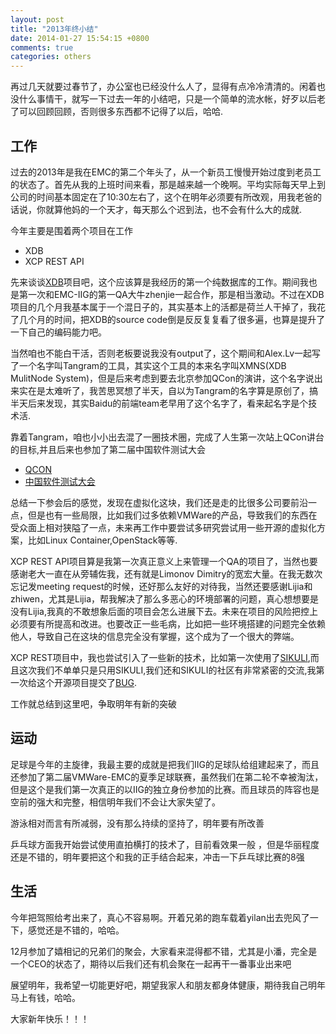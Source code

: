 ```yaml
---
layout: post
title: "2013年终小结"
date: 2014-01-27 15:54:15 +0800
comments: true
categories: others
---
```


再过几天就要过春节了，办公室也已经没什么人了，显得有点冷冷清清的。闲着也没什么事情干，就写一下过去一年的小结吧，只是一个简单的流水帐，好歹以后老了可以回顾回顾，否则很多东西都不记得了以后，哈哈.

<!-- more -->
工作
----

过去的2013年是我在EMC的第二个年头了，从一个新员工慢慢开始过度到老员工的状态了。首先从我的上班时间来看，那是越来越一个晚啊。平均实际每天早上到公司的时间基本固定在了10:30左右了，这个在明年必须要有所改观，用我老爸的话说，你就算他妈的一个天才，每天那么个迟到法，也不会有什么大的成就.

今年主要是围着两个项目在工作
* XDB
* XCP REST API

先来谈谈[XDB](http://india.emc.com/products/detail/software2/documentum-xdb.htm)项目吧，这个应该算是我经历的第一个纯数据库的工作。期间我也是第一次和EMC-IIG的第一QA大牛zhenjie一起合作，那是相当激动。不过在XDB项目的几个月我基本属于一个混日子的，其实基本上的活都是荷兰人干掉了，我花了几个月的时间，把XDB的source code倒是反反复复看了很多遍，也算是提升了一下自己的编码能力吧。

当然咱也不能白干活，否则老板要说我没有output了，这个期间和Alex.Lv一起写了一个名字叫Tangram的工具，其实这个工具的本来名字叫XMNS(XDB MulitNode System)，但是后来考虑到要去北京参加QCon的演讲，这个名字说出来实在是太难听了，我苦思冥想了半天，自以为Tangram的名字算是原创了，搞半天后来发现，其实Baidu的前端team老早用了这个名字了，看来起名字是个技术活.

靠着Tangram，咱也小小出去混了一圈技术圈，完成了人生第一次站上QCon讲台的目标,并且后来也参加了第二届中国软件测试大会

* [QCON](http://www.infoq.com/cn/presentations/automated-test-environment-deploy-based-on-virtualization-technology)
* [中国软件测试大会](http://www.chinatest-conf.com/YjjbInfo.php?id=92)

总结一下参会后的感觉，发现在虚拟化这块，我们还是走的比很多公司要前沿一点，但是也有一些局限，比如我们过多依赖VMWare的产品，导致我们的东西在受众面上相对狭隘了一点，未来再工作中要尝试多研究尝试用一些开源的虚拟化方案，比如Linux Container,OpenStack等等.

XCP REST API项目算是我第一次真正意义上来管理一个QA的项目了，当然也要感谢老大一直在从旁辅佐我，还有就是Limonov Dimitry的宽宏大量。在我无数次忘记发meeting request的时候，还好那么友好的对待我，当然还要感谢Lijia和zhiwen，尤其是Lijia，帮我解决了那么多恶心的环境部署的问题，真心想想要是没有Lijia,我真的不敢想象后面的项目会怎么进展下去。未来在项目的风险把控上必须要有所提高和改进。也要改正一些毛病，比如把一些环境搭建的问题完全依赖他人，导致自己在这块的信息完全没有掌握，这个成为了一个很大的弊端。

XCP REST项目中，我也尝试引入了一些新的技术，比如第一次使用了[SIKULI](http://www.sikuli.org),而且这次我们不单单只是只用SIKULI,我们还和SIKULI的社区有非常紧密的交流,我第一次给这个开源项目提交了[BUG](https://bugs.launchpad.net/sikuli/+bug/1224481).

工作就总结到这里吧，争取明年有新的突破

运动
----

足球是今年的主旋律，我最主要的成就是把我们IIG的足球队给组建起来了，而且还参加了第二届VMWare-EMC的夏季足球联赛，虽然我们在第二轮不幸被淘汰，但是这个是我们第一次真正的以IIG的独立身份参加的比赛。而且球员的阵容也是空前的强大和完整，相信明年我们不会让大家失望了。

游泳相对而言有所减弱，没有那么持续的坚持了，明年要有所改善

乒乓球方面我开始尝试使用直拍横打的技术了，目前看效果一般 ，但是华丽程度还是不错的，明年要把这个和我的正手结合起来，冲击一下乒乓球比赛的8强

生活
----

今年把驾照给考出来了，真心不容易啊。开着兄弟的跑车载着yilan出去兜风了一下，感觉还是不错的，哈哈。

12月参加了嬉相记的兄弟们的聚会，大家看来混得都不错，尤其是小潘，完全是一个CEO的状态了，期待以后我们还有机会聚在一起再干一番事业出来吧

展望明年，我希望一切能更好吧，期望我家人和朋友都身体健康，期待我自己明年马上有钱，哈哈。

大家新年快乐！！！

